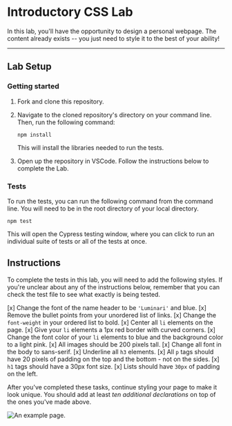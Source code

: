 # Introductory CSS Lab

In this lab, you'll have the opportunity to design a personal webpage. The content already exists -- you just need to style it to the best of your ability!

---

## Lab Setup

### Getting started

1. Fork and clone this repository.

1. Navigate to the cloned repository's directory on your command line. Then, run the following command:

   ```
   npm install
   ```

   This will install the libraries needed to run the tests.

1. Open up the repository in VSCode. Follow the instructions below to complete the Lab.

### Tests

To run the tests, you can run the following command from the command line. You will need to be in the root directory of your local directory.

```
npm test
```

This will open the Cypress testing window, where you can click to run an individual suite of tests or all of the tests at once.

## Instructions

To complete the tests in this lab, you will need to add the following styles. If you're unclear about any of the instructions below, remember that you can check the test file to see what exactly is being tested.

[x] Change the font of the name header to be `'Luminari'` and blue.
[x] Remove the bullet points from your unordered list of links.
[x] Change the `font-weight` in your ordered list to bold.
[x] Center all `li` elements on the page.
[x] Give your `li` elements a 1px red border with curved corners.
[x] Change the font color of your `li` elements to blue and the background color to a light pink.
[x] All images should be 200 pixels tall.
[x] Change all font in the body to sans-serif.
[x] Underline all `h3` elements.
[x] All `p` tags should have 20 pixels of padding on the top and the bottom - not on the sides.
[x] `h1` tags should have a 30px font size.
[x] Lists should have `30px` of padding on the left.

After you've completed these tasks, continue styling your page to make it look unique. You should add at least _ten additional declarations_ on top of the ones you've made above.

![An example page.](./assets/example-page.png)

